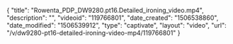 {
    "title": "Rowenta_PDP_DW9280.pt16.Detailed_ironing_video.mp4",
    "description": "",
    "videoid": "119766801",
    "date_created": "1506538860",
    "date_modified": "1506539912",
    "type": "captivate",
    "layout": "video",
    "url": "\/v\/dw9280-pt16-detailed-ironing-video-mp4\/119766801"
}